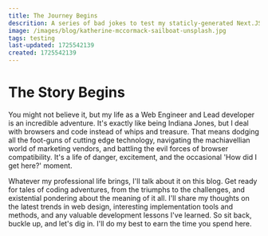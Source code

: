 ```yaml
---
title: The Journey Begins
descrition: A series of bad jokes to test my staticly-generated Next.JS blog application
image: /images/blog/katherine-mccormack-sailboat-unsplash.jpg
tags: testing
last-updated: 1725542139
created: 1725542139
---
```


# The Story Begins

You might not believe it, but my life as a Web Engineer and Lead developer is an incredible adventure. It's exactly like being Indiana Jones, but I deal with browsers and code instead of whips and treasure. That means dodging all the foot-guns of cutting edge technology, navigating the machiavellian world of marketing vendors, and battling the evil forces of browser compatibility. It's a life of danger, excitement, and the occasional 'How did I get here?' moment.

Whatever my professional life brings, I'll talk about it on this blog. Get ready for tales of coding adventures, from the triumphs to the challenges, and existential pondering about the meaning of it all. I'll share my thoughts on the latest trends in web design, interesting implementation tools and methods, and any valuable development lessons I've learned. So sit back, buckle up, and let's dig in. I'll do my best to earn the time you spend here.
